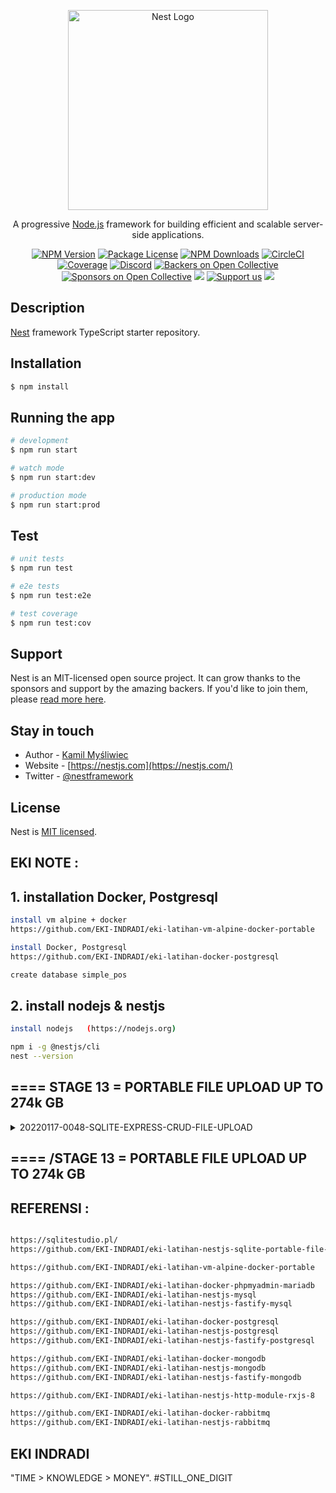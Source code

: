 <p align="center">
  <a href="http://nestjs.com/" target="blank"><img src="https://nestjs.com/img/logo_text.svg" width="320" alt="Nest Logo" /></a>
</p>

[circleci-image]: https://img.shields.io/circleci/build/github/nestjs/nest/master?token=abc123def456
[circleci-url]: https://circleci.com/gh/nestjs/nest

  <p align="center">A progressive <a href="http://nodejs.org" target="_blank">Node.js</a> framework for building efficient and scalable server-side applications.</p>
    <p align="center">
<a href="https://www.npmjs.com/~nestjscore" target="_blank"><img src="https://img.shields.io/npm/v/@nestjs/core.svg" alt="NPM Version" /></a>
<a href="https://www.npmjs.com/~nestjscore" target="_blank"><img src="https://img.shields.io/npm/l/@nestjs/core.svg" alt="Package License" /></a>
<a href="https://www.npmjs.com/~nestjscore" target="_blank"><img src="https://img.shields.io/npm/dm/@nestjs/common.svg" alt="NPM Downloads" /></a>
<a href="https://circleci.com/gh/nestjs/nest" target="_blank"><img src="https://img.shields.io/circleci/build/github/nestjs/nest/master" alt="CircleCI" /></a>
<a href="https://coveralls.io/github/nestjs/nest?branch=master" target="_blank"><img src="https://coveralls.io/repos/github/nestjs/nest/badge.svg?branch=master#9" alt="Coverage" /></a>
<a href="https://discord.gg/G7Qnnhy" target="_blank"><img src="https://img.shields.io/badge/discord-online-brightgreen.svg" alt="Discord"/></a>
<a href="https://opencollective.com/nest#backer" target="_blank"><img src="https://opencollective.com/nest/backers/badge.svg" alt="Backers on Open Collective" /></a>
<a href="https://opencollective.com/nest#sponsor" target="_blank"><img src="https://opencollective.com/nest/sponsors/badge.svg" alt="Sponsors on Open Collective" /></a>
  <a href="https://paypal.me/kamilmysliwiec" target="_blank"><img src="https://img.shields.io/badge/Donate-PayPal-ff3f59.svg"/></a>
    <a href="https://opencollective.com/nest#sponsor"  target="_blank"><img src="https://img.shields.io/badge/Support%20us-Open%20Collective-41B883.svg" alt="Support us"></a>
  <a href="https://twitter.com/nestframework" target="_blank"><img src="https://img.shields.io/twitter/follow/nestframework.svg?style=social&label=Follow"></a>
</p>
  <!--[![Backers on Open Collective](https://opencollective.com/nest/backers/badge.svg)](https://opencollective.com/nest#backer)
  [![Sponsors on Open Collective](https://opencollective.com/nest/sponsors/badge.svg)](https://opencollective.com/nest#sponsor)-->

## Description

[Nest](https://github.com/nestjs/nest) framework TypeScript starter repository.

## Installation

```bash
$ npm install
```

## Running the app

```bash
# development
$ npm run start

# watch mode
$ npm run start:dev

# production mode
$ npm run start:prod
```

## Test

```bash
# unit tests
$ npm run test

# e2e tests
$ npm run test:e2e

# test coverage
$ npm run test:cov
```

## Support

Nest is an MIT-licensed open source project. It can grow thanks to the sponsors and support by the amazing backers. If you'd like to join them, please [read more here](https://docs.nestjs.com/support).

## Stay in touch

- Author - [Kamil Myśliwiec](https://kamilmysliwiec.com)
- Website - [https://nestjs.com](https://nestjs.com/)
- Twitter - [@nestframework](https://twitter.com/nestframework)

## License

Nest is [MIT licensed](LICENSE).

##  EKI NOTE :



## 1. installation Docker, Postgresql
```bash
install vm alpine + docker
https://github.com/EKI-INDRADI/eki-latihan-vm-alpine-docker-portable

install Docker, Postgresql
https://github.com/EKI-INDRADI/eki-latihan-docker-postgresql

create database simple_pos
```

## 2. install nodejs & nestjs

```bash
install nodejs   (https://nodejs.org)

npm i -g @nestjs/cli
nest --version
```

## ==== STAGE 13 = PORTABLE FILE UPLOAD UP TO 274k GB


<details>
  <summary>20220117-0048-SQLITE-EXPRESS-CRUD-FILE-UPLOAD</summary>

```bash


npm install @nestjs/serve-static (public folder)
npm install sqlite3 --save


https://www.sqlite.org/limits.html


Maximum Database Size

Every database consists of one or more "pages". Within a single database, every page is the same size, but different database can have page sizes that are powers of two between 512 and 65536, inclusive. The maximum size of a database file is 4294967294 pages. At the maximum page size of 65536 bytes, this translates into a maximum database size of approximately 1.4e+14 bytes (281 terabytes, or 256 tebibytes, or 281474 gigabytes or 256,000 gibibytes).

This particular upper bound is untested since the developers do not have access to hardware capable of reaching this limit. However, tests do verify that SQLite behaves correctly and sanely when a database reaches the maximum file size of the underlying filesystem (which is usually much less than the maximum theoretical database size) and when a database is unable to grow due to disk space exhaustion.


Note : 
1 GiB = 1.073741824 GB
256.000 GiB = -+ 274.878 GB

keungulan database SQLite berbentuk file dah mudah dibuat synology server (auto backup)


ketika di running selesai 
file database akan otomatis terbuat dengan nama simple_pos 
pada direktory ./simple_pos

.env

SQLITE_DATABASE = 'simple_pos'
JWT_SECRET_KEY= 'eki-secret-key'


```

</details>

## ==== /STAGE 13 = PORTABLE FILE UPLOAD UP TO 274k GB


 
## REFERENSI :

```bash

https://sqlitestudio.pl/
https://github.com/EKI-INDRADI/eki-latihan-nestjs-sqlite-portable-file-upload

https://github.com/EKI-INDRADI/eki-latihan-vm-alpine-docker-portable

https://github.com/EKI-INDRADI/eki-latihan-docker-phpmyadmin-mariadb
https://github.com/EKI-INDRADI/eki-latihan-nestjs-mysql
https://github.com/EKI-INDRADI/eki-latihan-nestjs-fastify-mysql

https://github.com/EKI-INDRADI/eki-latihan-docker-postgresql
https://github.com/EKI-INDRADI/eki-latihan-nestjs-postgresql
https://github.com/EKI-INDRADI/eki-latihan-nestjs-fastify-postgresql 

https://github.com/EKI-INDRADI/eki-latihan-docker-mongodb
https://github.com/EKI-INDRADI/eki-latihan-nestjs-mongodb
https://github.com/EKI-INDRADI/eki-latihan-nestjs-fastify-mongodb

https://github.com/EKI-INDRADI/eki-latihan-nestjs-http-module-rxjs-8

https://github.com/EKI-INDRADI/eki-latihan-docker-rabbitmq
https://github.com/EKI-INDRADI/eki-latihan-nestjs-rabbitmq

```

## EKI INDRADI

"TIME > KNOWLEDGE > MONEY". #STILL_ONE_DIGIT
